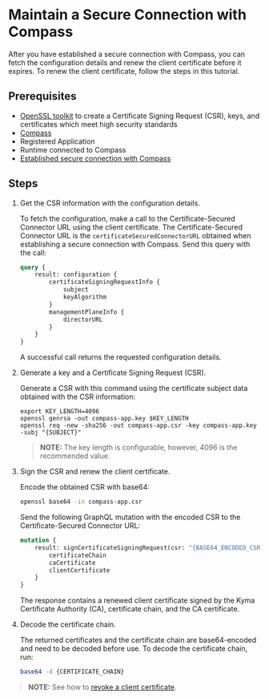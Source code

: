 # Maintain a Secure Connection with Compass

After you have established a secure connection with Compass, you can fetch the configuration details and renew the client certificate before it expires. To renew the client certificate, follow the steps in this tutorial.

## Prerequisites

- [OpenSSL toolkit](https://www.openssl.org/source/) to create a Certificate Signing Request (CSR), keys, and certificates which meet high security standards
- [Compass](https://github.com/kyma-incubator/compass)
- Registered Application
- Runtime connected to Compass
- [Established secure connection with Compass](ra-01-establish-secure-connection-with-compass.md)

## Steps

1. Get the CSR information with the configuration details.

    To fetch the configuration, make a call to the Certificate-Secured Connector URL using the client certificate.
    The Certificate-Secured Connector URL is the `certificateSecuredConnectorURL` obtained when establishing a secure connection with Compass.
    Send this query with the call:

    ```graphql
    query {
        result: configuration {
            certificateSigningRequestInfo {
                subject
                keyAlgorithm
            }
            managementPlaneInfo {
                directorURL
            }
        }
    }
    ```

    A successful call returns the requested configuration details.

2. Generate a key and a Certificate Signing Request (CSR).

    Generate a CSR with this command using the certificate subject data obtained with the CSR information:
    ```
    export KEY_LENGTH=4096
    openssl genrsa -out compass-app.key $KEY_LENGTH
    openssl req -new -sha256 -out compass-app.csr -key compass-app.key -subj "{SUBJECT}"
    ```
   > **NOTE:** The key length is configurable, however, 4096 is the recommended value.

3. Sign the CSR and renew the client certificate.

    Encode the obtained CSR with base64:
    ```bash
    openssl base64 -in compass-app.csr
    ```

    Send the following GraphQL mutation with the encoded CSR to the Certificate-Secured Connector URL:
    ```graphql
    mutation {
        result: signCertificateSigningRequest(csr: "{BASE64_ENCODED_CSR}") {
            certificateChain
            caCertificate
            clientCertificate
        }
    }
    ```

    The response contains a renewed client certificate signed by the Kyma Certificate Authority (CA), certificate chain, and the CA certificate.

4. Decode the certificate chain.

    The returned certificates and the certificate chain are base64-encoded and need to be decoded before use.
    To decode the certificate chain, run:

    ```bash
    base64 -d {CERTIFICATE_CHAIN}
    ```

>**NOTE:** See how to [revoke a client certificate](ra-03-revoke-client-certificate.md).

